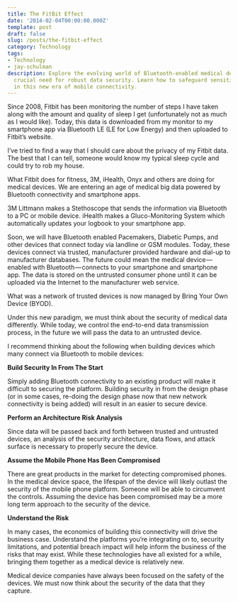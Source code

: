 ```yaml
---
title: The FitBit Effect
date: '2014-02-04T00:00:00.000Z'
template: post
draft: false
slug: /posts/the-fitbit-effect
category: Technology
tags:
- Technology
- jay-schulman
description: Explore the evolving world of Bluetooth-enabled medical devices and the
  crucial need for robust data security. Learn how to safeguard sensitive health information
  in this new era of mobile connectivity.
---
```

Since 2008, Fitbit has been monitoring the number of steps I have taken along with the amount and quality of sleep I get (unfortunately not as much as I would like). Today, this data is downloaded from my monitor to my smartphone app via Bluetooth LE (LE for Low Energy) and then uploaded to Fitbit’s website.

I’ve tried to find a way that I should care about the privacy of my Fitbit data. The best that I can tell, someone would know my typical sleep cycle and could try to rob my house.

What Fitbit does for fitness, 3M, iHealth, Onyx and others are doing for medical devices. We are entering an age of medical big data powered by Bluetooth connectivity and smartphone apps.

3M Littmann makes a Stethoscope that sends the information via Bluetooth to a PC or mobile device. iHealth makes a Gluco-Monitoring System which automatically updates your logbook to your smartphone app.

Soon, we will have Bluetooth enabled Pacemakers, Diabetic Pumps, and other devices that connect today via landline or GSM modules. Today, these devices connect via trusted, manufacturer provided hardware and dial-up to manufacturer databases. The future could mean the medical device — enabled with Bluetooth — connects to your smartphone and smartphone app. The data is stored on the untrusted consumer phone until it can be uploaded via the Internet to the manufacturer web service.

What was a network of trusted devices is now managed by Bring Your Own Device (BYOD).

Under this new paradigm, we must think about the security of medical data differently. While today, we control the end-to-end data transmission process, in the future we will pass the data to an untrusted device.

I recommend thinking about the following when building devices which many connect via Bluetooth to mobile devices:

**Build Security In From The Start**

Simply adding Bluetooth connectivity to an existing product will make it difficult to securing the platform. Building security in from the design phase (or in some cases, re-doing the design phase now that new network connectivity is being added) will result in an easier to secure device.

**Perform an Architecture Risk Analysis**

Since data will be passed back and forth between trusted and untrusted devices, an analysis of the security architecture, data flows, and attack surface is necessary to properly secure the device.

**Assume the Mobile Phone Has Been Compromised**

There are great products in the market for detecting compromised phones. In the medical device space, the lifespan of the device will likely outlast the security of the mobile phone platform. Someone will be able to circumvent the controls. Assuming the device has been compromised may be a more long term approach to the security of the device.

**Understand the Risk**

In many cases, the economics of building this connectivity will drive the business case. Understand the platforms you’re integrating on to, security limitations, and potential breach impact will help inform the business of the risks that may exist. While these technologies have all existed for a while, bringing them together as a medical device is relatively new.

Medical device companies have always been focused on the safety of the devices. We must now think about the security of the data that they capture.